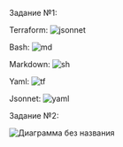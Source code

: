 Задание №1:

Terraform:
![jsonnet](https://user-images.githubusercontent.com/60747760/138484699-01e48a69-8153-4331-ab1e-29e2b500105c.jpg)

Bash:
![md](https://user-images.githubusercontent.com/60747760/138484704-7c8405d3-6eb4-439d-a23b-f2a7f62a5f7b.jpg)

Markdown:
![sh](https://user-images.githubusercontent.com/60747760/138484705-70cabc4e-798d-43fb-9702-8ac05955677b.jpg)

Yaml:
![tf](https://user-images.githubusercontent.com/60747760/138484708-9b5ff1a4-343d-4044-89c9-831b7ed422c7.jpg)

Jsonnet:
![yaml](https://user-images.githubusercontent.com/60747760/138484709-05aae20e-b2ec-4d31-9017-e2abb2b20a71.jpg)


Задание №2:

![Диаграмма без названия](https://user-images.githubusercontent.com/60747760/138723818-571e14ea-632d-4f0b-b722-957fba8fcf7b.png)
